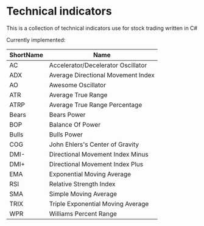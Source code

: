 Technical indicators
==========
This is a collection of technical indicators use for stock trading written in C#

Currently implemented:

ShortName | Name
------------ | -------------
AC | Accelerator/Decelerator Oscillator
ADX | Average Directional Movement Index
AO | Awesome Oscillator
ATR | Average True Range
ATRP | Average True Range Percentage
Bears | Bears Power
BOP | Balance Of Power
Bulls | Bulls Power
COG | John Ehlers's Center of Gravity
DMI- | Directional Movement Index Minus
DMI+ | Directional Movement Index Plus
EMA | Exponential Moving Average
RSI | Relative Strength Index
SMA | Simple Moving Average
TRIX | Triple Exponential Moving Average
WPR | Williams Percent Range
